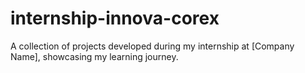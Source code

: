 # internship-innova-corex
A collection of projects developed during my internship at [Company Name], showcasing my learning journey.
